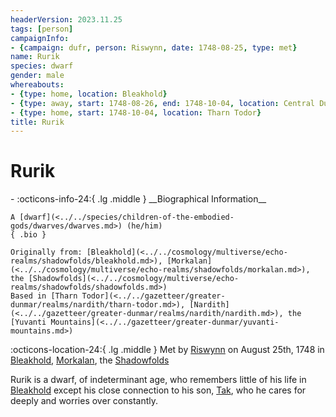 ```yaml
---
headerVersion: 2023.11.25
tags: [person]
campaignInfo:
- {campaign: dufr, person: Riswynn, date: 1748-08-25, type: met}
name: Rurik
species: dwarf
gender: male
whereabouts:
- {type: home, location: Bleakhold}
- {type: away, start: 1748-08-26, end: 1748-10-04, location: Central Dunmar}
- {type: home, start: 1748-10-04, location: Tharn Todor}
title: Rurik
---
```

# Rurik
<div class="grid cards ext-narrow-margin ext-one-column" markdown>
- :octicons-info-24:{ .lg .middle } __Biographical Information__

    A [dwarf](<../../species/children-of-the-embodied-gods/dwarves/dwarves.md>) (he/him)  
    { .bio }

    Originally from: [Bleakhold](<../../cosmology/multiverse/echo-realms/shadowfolds/bleakhold.md>), [Morkalan](<../../cosmology/multiverse/echo-realms/shadowfolds/morkalan.md>), the [Shadowfolds](<../../cosmology/multiverse/echo-realms/shadowfolds/shadowfolds.md>)
    Based in [Tharn Todor](<../../gazetteer/greater-dunmar/realms/nardith/tharn-todor.md>), [Nardith](<../../gazetteer/greater-dunmar/realms/nardith/nardith.md>), the [Yuvanti Mountains](<../../gazetteer/greater-dunmar/yuvanti-mountains.md>)
</div>



:octicons-location-24:{ .lg .middle } Met by [Riswynn](<../pcs/dunmar-fellowship/riswynn.md>) on August 25th, 1748 in [Bleakhold](<../../cosmology/multiverse/echo-realms/shadowfolds/bleakhold.md>), [Morkalan](<../../cosmology/multiverse/echo-realms/shadowfolds/morkalan.md>), the [Shadowfolds](<../../cosmology/multiverse/echo-realms/shadowfolds/shadowfolds.md>)  


Rurik is a dwarf, of indeterminant age, who remembers little of his life in [Bleakhold](<../../cosmology/multiverse/echo-realms/shadowfolds/bleakhold.md>) except his close connection to his son, [Tak](<./tak.md>), who he cares for deeply and worries over constantly. 

